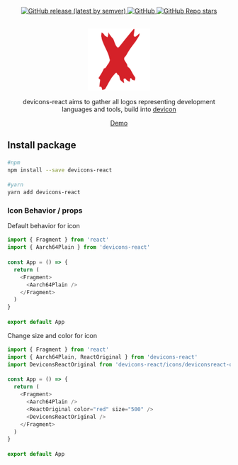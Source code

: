 <p align="center">
    <a href="https://github.com/MKAbuMattar/devicons-react/releases">
        <img alt="GitHub release (latest by semver)" src="https://img.shields.io/github/v/release/MKAbuMattar/devicons-react?color=%2360be86&label=Latest%20release&style=for-the-badge&sort=semver">
    </a>
    <a href="/LICENSE">
        <img alt="GitHub" src="https://img.shields.io/github/license/MKAbuMattar/devicons-react?color=%2360be86&style=for-the-badge">
    </a>
    <a href="https://github.com/MKAbuMattar/devicons-react/stargazers">
        <img alt="GitHub Repo stars" src="https://img.shields.io/github/stars/MKAbuMattar/devicons-react?color=%2360be86&label=github%20stars&style=for-the-badge">
    </a>
</p>
<br/>

<div align="center">
    <a href="https://github.com/MKAbuMattar/devicons-react">
        <img src="./assets/img/logo.png" alt="Devicon Logo" height="140" />
    </a>
    <p align="center">
        devicons-react aims to gather all logos representing development languages and tools, build into <a href="https://github.com/devicons/devicon">devicon</a>
    </p>
    <p align="center">
        <a target="__blank" href="https://devicons-react.netlify.app/">Demo</a>
    </p>
</div>

<h2>Install package</h2>

```bash
#npm
npm install --save devicons-react

#yarn
yarn add devicons-react
```

<h3 id="default">Icon Behavior / props</h3>
<p>Default behavior for icon</p>

```js
import { Fragment } from 'react'
import { Aarch64Plain } from 'devicons-react'

const App = () => {
  return (
    <Fragment>
      <Aarch64Plain />
    </Fragment>
  )
}

export default App
```

<p>Change size and color for icon</p>

```js
import { Fragment } from 'react'
import { Aarch64Plain, ReactOriginal } from 'devicons-react'
import DeviconsReactOriginal from 'devicons-react/icons/deviconsreact-original'

const App = () => {
  return (
    <Fragment>
      <Aarch64Plain />
      <ReactOriginal color="red" size="500" />
      <DeviconsReactOriginal />
    </Fragment>
  )
}

export default App
```
